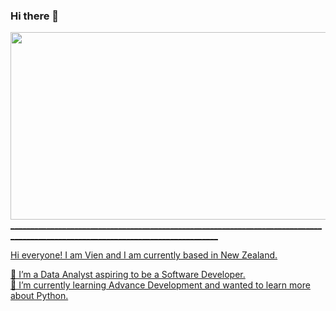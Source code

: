 ### Hi there 👋

<!--
**VCNoble/VCNoble** is a ✨ _special_ ✨ repository because its `README.md` (this file) appears on your GitHub profile.-->
<div id="badges">
  <a href="#" img src="https://img.shields.io/badge/LinkedIn-blue?style=for-the-badge&logo=linkedin&logoColor=white" alt="LinkedIn Badge"/>
</div>
<div align="center">
  <img src="https://user-images.githubusercontent.com/112306925/188283507-e618caaf-dcc3-46d6-9794-0b002aaf4081.gif" width="600" height="300"/>
</div>
__________________________________________________________________________________________________________________________________

Hi everyone! I am Vien and I am currently based in New Zealand.</br>

 🔭 I’m a Data Analyst aspiring to be a Software Developer.</br>
 🌱 I’m currently learning Advance Development and wanted to learn more about Python.</br>
 <!--👯 I’m looking to collaborate on ...
 🤔 I’m looking for help with ...
 💬 Ask me about ...
 📫 How to reach me: ...
 😄 Pronouns: ...
 ⚡ Fun fact: ...

<div id="header" align="center">
  <img src="https://media.giphy.com/media/LMt9638dO8dftAjtco/giphy.gif" width="100"/>
</div>-->
